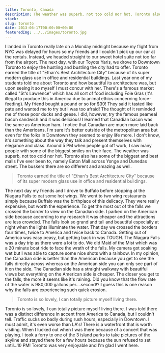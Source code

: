 ```yaml
---
title: Toronto, Canada
description: The weather was superb, not too cold nor hot. Toronto also has some of the biggest and best malls I've ever been to, namely Eaton Mall across Yonge and Dunedas street. The buskers there are so different and amazing as well.
stack:
slug: toronto
date: 2013-06-17T00:00:00+00:00
featuredImg: ../../images/toronto.jpg
---
```


I landed in Toronto really late on a Monday midnight because my flight from NYC was delayed for hours so my friends and I couldn't pick up our car at the rentals. Instead, we headed straight to our sweet hotel suite not too far from the airport. The next day, with our Toyota Yaris, we drove to Downtown Toronto to enjoy the hustling and bustling the city had to offer. Toronto earned the title of "Ethan's Best Architecture City" because of its super modern glass use in office and residential buildings. Last year one of my students told me about Toronto and how beautiful its architecture was, but upon seeing it so myself I must concur with her. There's a famous market called "St's Lawrence" which has all sort of food including Foie Gras (it's illegal to produce this in America due to animal ethics concerning force-feeding). My friend bought a pound or so for $30! They said it tasted like pate and wanted me to try but I was too afraid! The thought of it reminded me of those poor ducks and geese. I did, however, try the famous peameal bacon sandwich and it was delicious! I learned that Canadian bacon was the same as American ham. I notice that Canadian are much more laid back than the Americans. I'm sure it's better outside of the metropolitan area but even for the folks in Downtown they seemed to enjoy life more. I don't know, it's something about the way they talk and present themselves with elegance and class. Around 5 PM when people got off work, I saw many people with some of the biggest smiles on their face. The weather was superb, not too cold nor hot. Toronto also has some of the biggest and best malls I've ever been to, namely Eaton Mall across Yonge and Dunedas street. The buskers there are so different and amazing as well.

> Toronto earned the title of "Ethan's Best Architecture City" because of its super modern glass use in office and residential buildings.

The next day my friends and I drove to Buffalo before stopping at the Niagara Falls to eat some hot wings. We went to two wing restaurants simply because Buffalo was the birthplace of this delicacy. They were really expensive, but worth the experience. To get the most out of the falls we crossed the border to view on the Canadian side. I parked on the American side because according to my research it was cheaper and the attractions are less crowded. The falls look so grand and tall and beautiful especially at night when the lights illuminate the water. That day we crossed the borders four times, twice to America and twice back to Canada. Getting out of America was easy peasy, but getting back in was TOUGH. The Niagara Falls was a day trip as there were a lot to do. We did Maid of the Mist which was a 20 minute boat ride to face the wrath of the falls. My camera got soaking wet but I was able to capture some nice shots with a rainbow. In my opinion, the Canadian side is better than the American because you get to see the falls directly across whereas on the American side you can only see part of it on the side. The Canadian side has a straight walkway with beautiful views but everything on the American side is cheaper. The closer you get to the falls, the more it seems like it's raining. Did you know that the flow rate of the water is 980,000 gallons per....second!? I guess this is one reason why the falls are experiencing such quick erosion.

> Toronto is so lovely, I can totally picture myself living there.

Toronto is so lovely, I can totally picture myself living there. I was told there was a distinct difference in accent from America to Canada, but I couldn't tell. Traffic sucks so badly during rush hours, especially in Downtown. I must admit, it's even worse than LA's! There is a waterfront that is worth visiting. When I lucked out when I was there because of a concert that was playing. I took a ferry to one of the 3 island parks to take pictures of the skyline and stayed there for a few hours because the sun refused to set until...10 PM! Toronto was very enjoyable and I'm glad I went here.
